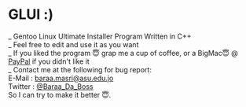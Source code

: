 # GLUI :)
_ Gentoo Linux Ultimate Installer Program Written in C++ <br>
_ Feel free to edit and use it as you want<br>
_ If you liked the program 😇 grap me a cup of coffee, or a BigMac😇 @ [PayPal](https://www.paypal.me/baraamasri) if you didn't like it<br>
_ Contact me at the following for bug report: <br>
E-Mail : baraa.masri@asu.edu.jo <br>
Twitter : [@Baraa_Da_Boss](https://twitter.com/Baraa_Da_Boss) <br>
So I can try to make it better 😇.
